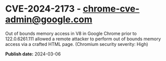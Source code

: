 # CVE-2024-2173 - chrome-cve-admin@google.com

Out of bounds memory access in V8 in Google Chrome prior to 122.0.6261.111 allowed a remote attacker to perform out of bounds memory access via a crafted HTML page. (Chromium security severity: High)

**Publish date:** 2024-03-06

